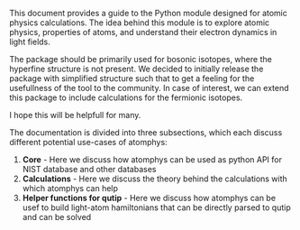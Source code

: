 This document provides a guide to the Python module designed for atomic physics calculations. The idea behind this module is to explore atomic physics, properties of atoms, and understand their electron dynamics in light fields. 

The package should be primarily used for bosonic isotopes, where the hyperfine structure is not present. We decided to initially release the package with simplified structure such that to get a feeling for the usefullness of the tool to the community. In case of interest, we can extend this package to include calculations for the fermionic isotopes.

I hope this will be helpfull for many.

The documentation is divided into three subsections, which each discuss different potential use-cases of atomphys:

1. **Core** - Here we discuss how atomphys can be used as python API for NIST database and other databases
2. **Calculations** - Here we discuss the theory behind the calculations with which atomphys can help
3. **Helper functions for qutip** - Here we discuss how atomphys can be usef to build light-atom hamiltonians that can be directly parsed to qutip and can be solved


